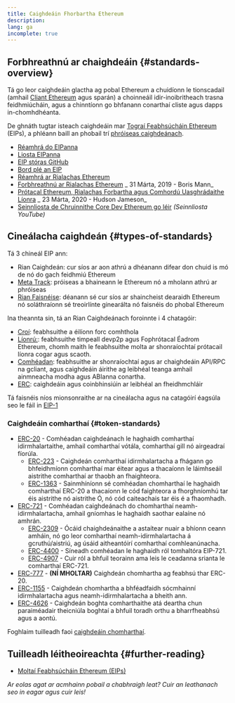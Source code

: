 ```yaml
---
title: Caighdeáin Fhorbartha Ethereum
description:
lang: ga
incomplete: true
---
```


## Forbhreathnú ar chaighdeáin {#standards-overview}

Tá go leor caighdeáin glactha ag pobal Ethereum a chuidíonn le tionscadail (amhail [Cliant Ethereum](/developers/docs/nodes-and-clients/) agus sparán) a choinneáil idir-inoibritheach trasna feidhmiúcháin, agus a chinntíonn go bhfanann conarthaí cliste agus dapps in-chomhdhéanta.

De ghnáth tugtar isteach caighdeáin mar [Tograí Feabhsúcháin Ethereum](/eips/) (EIPs), a phléann baill an phobail trí [phróiseas caighdeánach](https://eips.ethereum.org/EIPS/eip-1).

- [Réamhrá do EIPanna](/eips/)
- [Liosta EIPanna](https://eips.ethereum.org/)
- [EIP stóras GitHub](https://github.com/ethereum/EIPs)
- [Bord plé an EIP](https://ethereum-magicians.org/c/eips)
- [Réamhrá ar Rialachas Ethereum](/governance/)
- [Forbhreathnú ar Rialachas Ethereum](https://web.archive.org/web/20201107234050/https://blog.bmannconsulting.com/ethereum-governance/) _ 31 Márta, 2019 - Boris Mann_
- [Prótacal Ethereum, Rialachas Forbartha agus Comhordú Uasghrádaithe Líonra](https://hudsonjameson.com/posts/2020-03-23-ethereum-protocol-development-governance-and-network-upgrade-coordination/) _ 23 Márta, 2020 - Hudson Jameson_
- [Seinnliosta de Chruinnithe Core Dev Ethereum go léir](https://www.youtube.com/@EthereumProtocol) _(Seinnliosta YouTube)_

## Cineálacha caighdeán {#types-of-standards}

Tá 3 chineál EIP ann:

- Rian Caighdeán: cur síos ar aon athrú a dhéanann difear don chuid is mó de nó do gach feidhmiú Ethereum
- [Meta Track](https://eips.ethereum.org/meta): próiseas a bhaineann le Ethereum nó a mholann athrú ar phróiseas
- [Rian Faisnéise](https://eips.ethereum.org/informational): déanann sé cur síos ar shaincheist dearaidh Ethereum nó soláthraíonn sé treoirlínte ginearálta nó faisnéis do phobal Ethereum

Ina theannta sin, tá an Rian Caighdeánach foroinnte i 4 chatagóir:

- [Croí](https://eips.ethereum.org/core): feabhsuithe a éilíonn forc comhthola
- [Líonrú:](https://eips.ethereum.org/networking): feabhsuithe timpeall devp2p agus Fophrótacal Éadrom Ethereum, chomh maith le feabhsuithe molta ar shonraíochtaí prótacail líonra cogar agus scaoth.
- [Comhéadan](https://eips.ethereum.org/interface): feabhsuithe ar shonraíochtaí agus ar chaighdeáin API/RPC na gcliant, agus caighdeáin áirithe ag leibhéal teanga amhail ainmneacha modha agus ABIanna conartha.
- [ERC](https://eips.ethereum.org/erc): caighdeáin agus coinbhinsiúin ar leibhéal an fheidhmchláir

Tá faisnéis níos mionsonraithe ar na cineálacha agus na catagóirí éagsúla seo le fáil in [EIP-1](https://eips.ethereum.org/EIPS/eip-1#eip-types)

### Caighdeáin comharthaí {#token-standards}

- [ERC-20](/developers/docs/standards/tokens/erc-20/) - Comhéadan caighdeánach le haghaidh comharthaí idirmhalartaithe, amhail comharthaí vótála, comharthaí gill nó airgeadraí fíorúla.
  - [ERC-223](/developers/docs/standards/tokens/erc-223/) - Caighdeán comharthaí idirmhalartacha a fhágann go bhfeidhmíonn comharthaí mar éitear agus a thacaíonn le láimhseáil aistrithe comharthaí ar thaobh an fhaighteora.
  - [ERC-1363](https://eips.ethereum.org/EIPS/eip-1363) - Sainmhíníonn sé comhéadan chomharthaí le haghaidh comharthaí ERC-20 a thacaíonn le cód faighteora a fhorghníomhú tar éis aistrithe nó aistrithe Ó, nó cód caiteachais tar éis é a fhaomhadh.
- [ERC-721](/developers/docs/standards/tokens/erc-721/) - Comhéadan caighdeánach do chomharthaí neamh-idirmhalartacha, amhail gníomhas le haghaidh saothar ealaíne nó amhrán.
  - [ERC-2309](https://eips.ethereum.org/EIPS/eip-2309) - Ócáid chaighdeánaithe a astaítear nuair a bhíonn ceann amháin, nó go leor comharthaí neamh-idirmhalartacha á gcruthú/aistriú, ag úsáid aitheantóirí comharthaí comhleanúnacha.
  - [ERC-4400](https://eips.ethereum.org/EIPS/eip-4400) - Síneadh comhéadan le haghaidh ról tomhaltóra EIP-721.
  - [ERC-4907](https://eips.ethereum.org/EIPS/eip-4907) - Cuir ról a bhfuil teorainn ama leis le ceadanna srianta le comharthaí ERC-721.
- [ERC-777](/developers/docs/standards/tokens/erc-777/) - **(NÍ MHOLTAR)** Caighdeán chomhartha ag feabhsú thar ERC-20.
- [ERC-1155](/developers/docs/standards/tokens/erc-1155/) - Caighdeán chomhartha a bhféadfaidh sócmhainní idirmhalartacha agus neamh-idirmhalartacha a bheith ann.
- [ERC-4626](/developers/docs/standards/tokens/erc-4626/) - Caighdeán boghta comharthaithe atá deartha chun paraiméadair theicniúla boghtaí a bhfuil toradh orthu a bharrfheabhsú agus a aontú.

Foghlaim tuilleadh faoi [caighdeáin chomharthaí](/developers/docs/standards/tokens/).

## Tuilleadh léitheoireachta {#further-reading}

- [Moltaí Feabhsúcháin Ethereum (EIPs)](/eips/)

_Ar eolas agat ar acmhainn pobail a chabhraigh leat? Cuir an leathanach seo in eagar agus cuir leis!_
